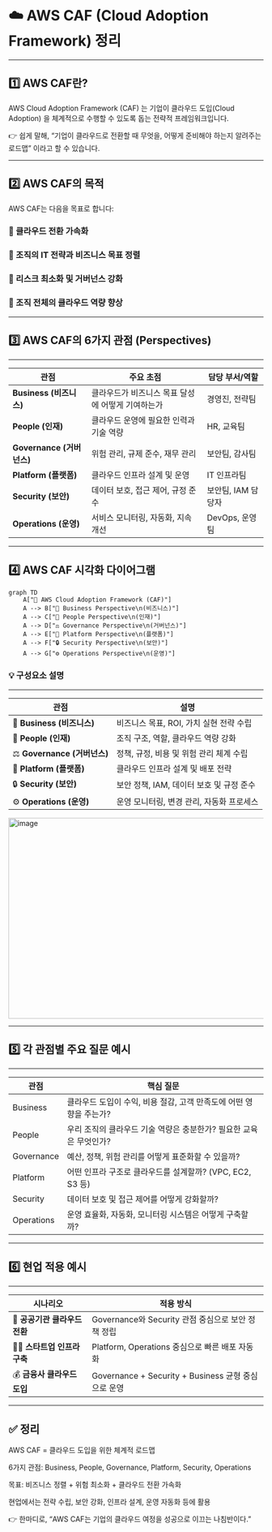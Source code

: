 # ☁️ AWS CAF (Cloud Adoption Framework) 정리

--- 

## 1️⃣ AWS CAF란?

AWS Cloud Adoption Framework (CAF) 는
기업이 클라우드 도입(Cloud Adoption) 을 체계적으로 수행할 수 있도록 돕는 전략적 프레임워크입니다.

👉 쉽게 말해,
“기업이 클라우드로 전환할 때 무엇을, 어떻게 준비해야 하는지 알려주는 로드맵” 이라고 할 수 있습니다.

---

## 2️⃣ AWS CAF의 목적

AWS CAF는 다음을 목표로 합니다:

### 🚀 클라우드 전환 가속화

### 🧭 조직의 IT 전략과 비즈니스 목표 정렬

### 🧱 리스크 최소화 및 거버넌스 강화

### 🔄 조직 전체의 클라우드 역량 향상

---

## 3️⃣ AWS CAF의 6가지 관점 (Perspectives)

---

| 관점                    | 주요 초점                       | 담당 부서/역할     |
| --------------------- | --------------------------- | ------------ |
| **Business (비즈니스)**   | 클라우드가 비즈니스 목표 달성에 어떻게 기여하는가 | 경영진, 전략팀     |
| **People (인재)**       | 클라우드 운영에 필요한 인력과 기술 역량      | HR, 교육팀      |
| **Governance (거버넌스)** | 위험 관리, 규제 준수, 재무 관리         | 보안팀, 감사팀     |
| **Platform (플랫폼)**    | 클라우드 인프라 설계 및 운영            | IT 인프라팀      |
| **Security (보안)**     | 데이터 보호, 접근 제어, 규정 준수        | 보안팀, IAM 담당자 |
| **Operations (운영)**   | 서비스 모니터링, 자동화, 지속 개선        | DevOps, 운영팀  |


---

## 4️⃣ AWS CAF 시각화 다이어그램
```mermaid
graph TD
    A["🏢 AWS Cloud Adoption Framework (CAF)"]
    A --> B["💼 Business Perspective\n(비즈니스)"]
    A --> C["👥 People Perspective\n(인재)"]
    A --> D["⚖️ Governance Perspective\n(거버넌스)"]
    A --> E["🧱 Platform Perspective\n(플랫폼)"]
    A --> F["🔒 Security Perspective\n(보안)"]
    A --> G["⚙️ Operations Perspective\n(운영)"]
```
### 💡 구성요소 설명
---
| 관점                       | 설명                         |
| ------------------------ | -------------------------- |
| 💼 **Business (비즈니스)**   | 비즈니스 목표, ROI, 가치 실현 전략 수립  |
| 👥 **People (인재)**       | 조직 구조, 역할, 클라우드 역량 강화      |
| ⚖️ **Governance (거버넌스)** | 정책, 규정, 비용 및 위험 관리 체계 수립   |
| 🧱 **Platform (플랫폼)**    | 클라우드 인프라 설계 및 배포 전략        |
| 🔒 **Security (보안)**     | 보안 정책, IAM, 데이터 보호 및 규정 준수 |
| ⚙️ **Operations (운영)**   | 운영 모니터링, 변경 관리, 자동화 프로세스   |

<img width="3316" height="396" alt="image" src="https://github.com/user-attachments/assets/4828474b-4079-4483-b6d7-46411c75dfbc" />


---

## 5️⃣ 각 관점별 주요 질문 예시

---

| 관점         | 핵심 질문                                   |
| ---------- | --------------------------------------- |
| Business   | 클라우드 도입이 수익, 비용 절감, 고객 만족도에 어떤 영향을 주는가? |
| People     | 우리 조직의 클라우드 기술 역량은 충분한가? 필요한 교육은 무엇인가?  |
| Governance | 예산, 정책, 위험 관리를 어떻게 표준화할 수 있을까?          |
| Platform   | 어떤 인프라 구조로 클라우드를 설계할까? (VPC, EC2, S3 등) |
| Security   | 데이터 보호 및 접근 제어를 어떻게 강화할까?               |
| Operations | 운영 효율화, 자동화, 모니터링 시스템은 어떻게 구축할까?        |


---

## 6️⃣ 현업 적용 예시

---

| 시나리오                  | 적용 방식                                       |
| --------------------- | ------------------------------------------- |
| 🏢 **공공기관 클라우드 전환**   | Governance와 Security 관점 중심으로 보안 정책 정립       |
| 🧑‍💻 **스타트업 인프라 구축** | Platform, Operations 중심으로 빠른 배포 자동화         |
| 💰 **금융사 클라우드 도입**    | Governance + Security + Business 균형 중심으로 운영 |


---

## ✅ 정리

AWS CAF = 클라우드 도입을 위한 체계적 로드맵

6가지 관점: Business, People, Governance, Platform, Security, Operations

목표: 비즈니스 정렬 + 위험 최소화 + 클라우드 전환 가속화

현업에서는 전략 수립, 보안 강화, 인프라 설계, 운영 자동화 등에 활용

👉 한마디로,
“AWS CAF는 기업의 클라우드 여정을 성공으로 이끄는 나침반이다.”
